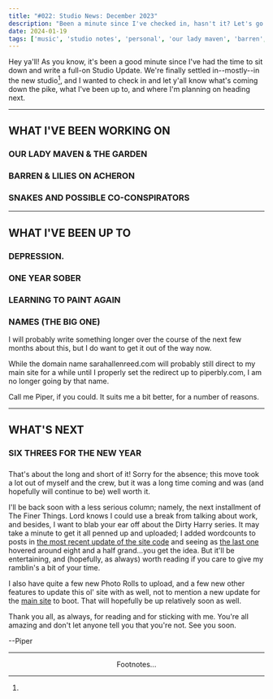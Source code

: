 ```yaml
---
title: "#022: Studio News: December 2023"
description: "Been a minute since I've checked in, hasn't it? Let's go over what I've been up to the past few months, as well as what I've got coming down the pipe."  
date: 2024-01-19
tags: ['music', 'studio notes', 'personal', 'our lady maven', 'barren', 'the garden', 'tabula rosetta', 'blogpost']
---
```



Hey ya'll! As you know, it's been a good minute since I've had the time to sit down and write a full-on Studio Update. We're finally settled in--mostly--in the new studio[^1], and I wanted to check in and let y'all know what's coming down the pike, what I've been up to, and where I'm planning on heading next.

---

## WHAT I'VE BEEN WORKING ON 

### OUR LADY MAVEN & THE GARDEN

### BARREN & LILIES ON ACHERON

### SNAKES AND POSSIBLE CO-CONSPIRATORS


---

## WHAT I'VE BEEN UP TO

### DEPRESSION. 

### ONE YEAR SOBER

### LEARNING TO PAINT AGAIN



### NAMES (THE BIG ONE)

I will probably write something longer over the course of the next few months about this, but I do want to get it out of the way now.

While the domain name sarahallenreed.com will probably still direct to my main site for a while until I properly set the redirect up to piperbly.com, I am no longer going by that name.

Call me Piper, if you could. It suits me a bit better, for a number of reasons.

---

## WHAT'S NEXT

### SIX THREES FOR THE NEW YEAR

### 

That's about the long and short of it! Sorry for the absence; this move took a lot out of myself and the crew, but it was a long time coming and was (and hopefully will continue to be) well worth it. 

I'll be back soon with a less serious column; namely, the next installment of The Finer Things. Lord knows I could use a break from talking about work, and besides, I want to blab your ear off about the Dirty Harry series. It may take a minute to get it all penned up and uploaded; I added wordcounts to posts in [the most recent update of the site code](/post/misc_truckstopupdate/) and seeing as [the last one](/post/0011) hovered around eight and a half grand...you get the idea. But it'll be entertaining, and (hopefully, as always) worth reading if you care to give my ramblin's a bit of your time.

I also have quite a few new Photo Rolls to upload, and a few new other features to update this ol' site with as well, not to mention a new update for the [main site](https://sarahallenreed.com) to boot. That will hopefully be up relatively soon as well.

Thank you all, as always, for reading and for sticking with me. You're all amazing and don't let anyone tell you that you're not. See you soon.

--Piper

---
<p style="text-align: center;">Footnotes...</p>


[^1]: 